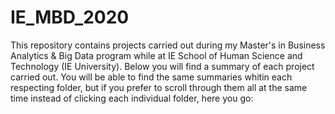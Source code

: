 # IE_MBD_2020
This repository contains projects carried out during my Master's in Business Analytics & Big Data program while at IE School of Human Science and Technology (IE University). Below you will find a summary of each project carried out. You will be able to find the same summaries whitin each respecting folder, but if you prefer to scroll through them all at the same time instead of clicking each individual folder, here you go:


